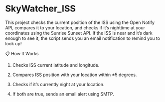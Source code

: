 # SkyWatcher_ISS
This project checks the current position of the ISS using the Open Notify API, compares it to your location, and checks if it’s nighttime at your coordinates using the Sunrise Sunset API. If the ISS is near and it’s dark enough to see it, the script sends you an email notification to remind you to look up!

📋 How It Works

1. Checks ISS current latitude and longitude.

2. Compares ISS position with your location within ±5 degrees.

3. Checks if it’s currently night at your location.

4. If both are true, sends an email alert using SMTP.
